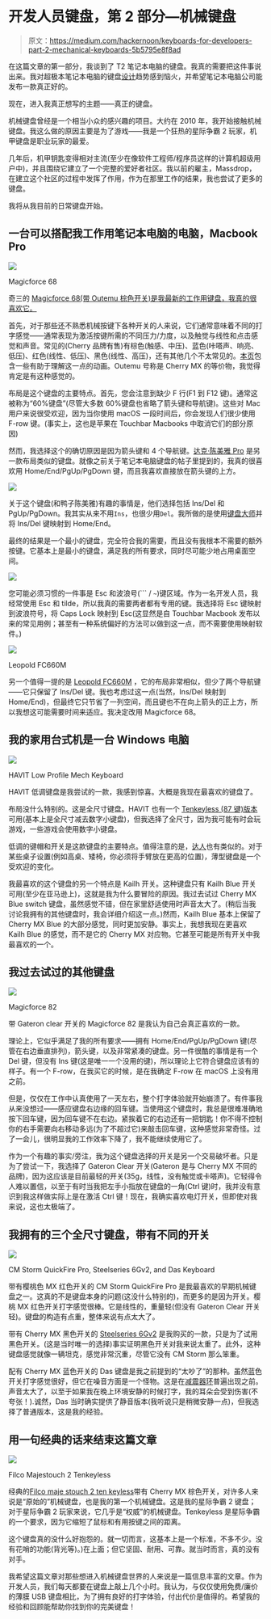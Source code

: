 # 开发人员键盘，第 2 部分—机械键盘

> 原文：<https://medium.com/hackernoon/keyboards-for-developers-part-2-mechanical-keyboards-5b5795e8f8ad>

在这篇文章的第一部分，我谈到了 T2 笔记本电脑的键盘。我真的需要把这件事说出来。我对超极本笔记本电脑的键盘[设计](https://hackernoon.com/tagged/design)趋势感到恼火，并希望笔记本电脑公司能发布一款真正好的。

现在，进入我真正想写的主题——真正的键盘。

机械键盘曾经是一个相当小众的感兴趣的项目。大约在 2010 年，我开始接触机械键盘。我这么做的原因主要是为了游戏——我是一个狂热的星际争霸 2 玩家，机甲键盘是职业玩家的最爱。

几年后，机甲钥匙变得相对主流(至少在像软件工程师/程序员这样的计算机超级用户中)，并且围绕它建立了一个完整的爱好者社区。我以前的雇主，Massdrop，在建立这个社区的过程中发挥了作用，作为在那里工作的结果，我也尝试了更多的键盘。

我将从我目前的日常键盘开始。

## 一台可以搭配我工作用笔记本电脑的电脑，Macbook Pro

![](img/af814885f2aa9bcb627e88e0e6534cf4.png)

Magicforce 68

奇三的 [Magicforce 68(带 Outemu 棕色开关)是我最新的工作用键盘，我真的很喜欢它。](https://www.amazon.com/gp/product/B01E8KO2B0/ref=as_li_tl?ie=UTF8&camp=1789&creative=9325&creativeASIN=B01E8KO2B0&linkCode=as2&tag=blmed-20&linkId=4b505ed13f755a1fc4716038cabed253)

首先，对于那些还不熟悉机械按键下各种开关的人来说，它们通常意味着不同的打字感觉——通常表现为激活按键所需的不同压力/力度，以及触觉与线性和点击感觉和声音。常见的(Cherry 品牌有售)有棕色(触感、中压)、蓝色(咔嗒声、响亮、低压)、红色(线性、低压)、黑色(线性、高压)，还有其他几个不太常见的。[本页](https://www.keyboardco.com/blog/index.php/2012/12/an-introduction-to-cherry-mx-mechanical-switches/)包含一些有助于理解这一点的动画。Outemu 号称是 Cherry MX 的等价物，我觉得肯定是有这种感觉的。

布局是这个键盘的主要特点。首先，您会注意到缺少 F 行(F1 到 F12 键)。通常这被称为“60%键盘”(尽管大多数 60%键盘也省略了箭头键和导航键)。这些对 Mac 用户来说很受欢迎，因为当你使用 macOS 一段时间后，你会发现人们很少使用 F-row 键。(事实上，这也是苹果在 Touchbar Macbooks 中取消它们的部分原因)

然而，我选择这个的确切原因是因为箭头键和 4 个导航键。[达克·陈美雅 Pro](https://www.amazon.com/gp/product/B07G4HL2CG/ref=as_li_tl?ie=UTF8&camp=1789&creative=9325&creativeASIN=B07G4HL2CG&linkCode=as2&tag=blmed-20&linkId=1874bb8961db420227a0df2d390cbe04) 是另一款布局类似的键盘。就像之前关于笔记本电脑键盘的帖子里提到的，我真的很喜欢用 Home/End/PgUp/PgDown 键，而且我喜欢直接放在箭头键的上方。

![](img/03e0ba42586e56dab17fc45d955b006a.png)

关于这个键盘(和鸭子陈美雅)有趣的事情是，他们选择包括 Ins/Del 和 PgUp/PgDown。我其实从来不用`Ins`，也很少用`Del`。我所做的是使用[键盘大师](https://www.keyboardmaestro.com/)并将 Ins/Del 键映射到 Home/End。

最终的结果是一个最小的键盘，完全符合我的需要，而且没有我根本不需要的额外按键。它基本上是最小的键盘，满足我的所有要求，同时尽可能少地占用桌面空间。

![](img/02bc8daedc814d239ed0dedba6a760a9.png)

您可能必须习惯的一件事是 Esc 和波浪号(``` / `~`)键区域。作为一名开发人员，我经常使用 Esc 和 tilde，所以我真的需要两者都有专用的键。我选择将 Esc 键映射到波浪符号，将 Caps Lock 映射到 Esc(这显然是自 Touchbar Macbook 发布以来的常见用例；甚至有一种系统偏好的方法可以做到这一点，而不需要使用映射软件。)

![](img/36f6a5d3b5a2413f2f9a547b2496c55a.png)

Leopold FC660M

另一个值得一提的是 [Leopold FC660M](https://www.amazon.com/gp/product/B0759W8P4Y/ref=as_li_tl?ie=UTF8&camp=1789&creative=9325&creativeASIN=B0759W8P4Y&linkCode=as2&tag=blmed-20&linkId=72f1dcfadfb4878e46eee678d1ca015f) ，它的布局非常相似，但少了两个导航键——它只保留了 Ins/Del 键。我也考虑过这一点(当然，Ins/Del 映射到 Home/End)，但最终它只节省了一列空间，而且键也不在向上箭头的正上方，所以我想这可能需要时间来适应。我决定改用 Magicforce 68。

## 我的家用台式机是一台 Windows 电脑

![](img/fdfd44dbe03347d3890bd88c61c7e47c.png)

HAVIT Low Profile Mech Keyboard

HAVIT 低调键盘是我尝试的一款，我感到惊喜。大概是我现在最喜欢的键盘了。

布局没什么特别的。这是全尺寸键盘。HAVIT 也有一个 [Tenkeyless (87 键)版本](https://www.amazon.com/gp/product/B0722GG88M/ref=as_li_tl?ie=UTF8&camp=1789&creative=9325&creativeASIN=B0722GG88M&linkCode=as2&tag=blmed-20&linkId=d3e97ec9cc51352879d7575b1f10f96a)可用(基本上是全尺寸减去数字小键盘)，但我选择了全尺寸，因为我可能有时会玩游戏，一些游戏会使用数字小键盘。

低调的键帽和开关是这款键盘的主要特点。值得注意的是，[达人](https://www.amazon.com/gp/product/B075SZ56PD/ref=as_li_tl?ie=UTF8&camp=1789&creative=9325&creativeASIN=B075SZ56PD&linkCode=as2&tag=blmed-20&linkId=bfb4df131a9e52ba6fe9fd17e9adc82d)也有类似的。对于某些桌子设置(例如高桌、矮椅，你必须将手臂放在更高的位置)，薄型键盘是一个受欢迎的变化。

我最喜欢的这个键盘的另一个特点是 Kailh 开关。这种键盘只有 Kailh Blue 开关可用(至少在亚马逊上)，这就是我为什么要冒险的原因。我过去试过 Cherry MX Blue switch 键盘，虽然感觉不错，但在家里舒适使用时声音太大了。(稍后当我讨论我拥有的其他键盘时，我会详细介绍这一点。)然而，Kailh Blue 基本上保留了 Cherry MX Blue 的大部分感觉，同时更加安静。事实上，我想我现在更喜欢 Kailh Blue 的感觉，而不是它的 Cherry MX 对应物。它甚至可能是所有开关中我最喜欢的一个。

## 我过去试过的其他键盘

![](img/007254bae55e4289ee67f36af78f2e07.png)

Magicforce 82

带 Gateron clear 开关的 Magicforce 82 是我认为自己会真正喜欢的一款。

理论上，它似乎满足了我的所有要求——拥有 Home/End/PgUp/PgDown 键(尽管在右边垂直排列)，箭头键，以及非常紧凑的键盘。另一件很酷的事情是有一个 Del 键，但没有 Ins 键(这是唯一一个没用的键)，所以理论上它符合键盘应该有的样子。有一个 F-row，在我买它的时候，是在我确定 F-row 在 macOS 上没有用之前。

但是，仅仅在工作中认真使用了一天左右，整个打字体验就开始崩溃了。有件事我从来没想过——感应键盘右边缘的回车键。当使用这个键盘时，我总是很难准确地按下回车键，因为回车键不在右边。紧挨着它的右边还有一把钥匙！你不得不控制你的右手需要向右移动多远(为了不超过它)来敲击回车键，这种感觉非常奇怪。过了一会儿，很明显我的工作效率下降了，我不能继续使用它了。

作为一个有趣的事实/旁注，我为这个键盘选择的开关是另一个交易破坏者。只是为了尝试一下，我选择了 Gateron Clear 开关(Gateron 是与 Cherry MX 不同的品牌)，因为这应该是目前最轻的开关(35g，线性，没有触觉或卡嗒声)。它轻得令人难以置信，以至于有时当我把左手小指放在键盘的一角(Ctrl 键)时，我并没有意识到我这样做实际上是在激活 Ctrl 键！现在，我确实喜欢电灯开关，但即使对我来说，这也太极端了。

## 我拥有的三个全尺寸键盘，带有不同的开关

![](img/0aeea60fba1808bfa21d12a096713c8c.png)

CM Storm QuickFire Pro, Steelseries 6Gv2, and Das Keyboard

带有樱桃色 MX 红色开关的 CM Storm QuickFire Pro 是我最喜欢的早期机械键盘之一。这真的不是键盘本身的问题(这没什么特别的)，而更多的是因为开关。樱桃 MX 红色开关打字感觉很棒。它是线性的，重量轻(但没有 Gateron Clear 开关轻)。键盘的构造有点重，整体来说有点太大了。

带有 Cherry MX 黑色开关的 [Steelseries 6Gv2](https://www.amazon.com/gp/product/B0038X3ZVM/ref=as_li_tl?ie=UTF8&camp=1789&creative=9325&creativeASIN=B0038X3ZVM&linkCode=as2&tag=blmed-20&linkId=1f591dc4da843cd8e2bab5ea56766db2) 是我购买的一款，只是为了试用黑色开关。(这是当时唯一的选择)事实证明黑色开关对我来说太重了。此外，这种键盘感觉就像一辆坦克，感觉非常沉重，尽管它没有 CM Storm 那么笨重。

配有 Cherry MX 蓝色开关的 Das 键盘是我之前提到的“太吵了”的那种。虽然蓝色开关打字感觉很好，但它在噪音方面是一个怪物。这是在[减震器环](https://www.amazon.com/gp/product/B00AZQ2OF8/ref=as_li_qf_asin_il_tl?ie=UTF8&tag=blmed-20&creative=9325&linkCode=as2&creativeASIN=B00AZQ2OF8&linkId=286ee2e33caa9637be98a9a1bfb9e0e4)普遍出现之前。声音太大了，以至于如果我在晚上环境安静的时候打字，我的耳朵会受到伤害(不夸张！).诚然，Das 当时确实提供了静音版本(我听说只是稍微安静一点)，但我选择了普通版本，这是我的经验。

## 用一句经典的话来结束这篇文章

![](img/cd79ae31f7d705ac947aade6663d299a.png)

Filco Majestouch 2 Tenkeyless

经典的[Filco maje stouch 2 ten keyless](https://www.amazon.com/gp/product/B004WOF7QM/ref=as_li_tl?ie=UTF8&tag=blmed-20&camp=1789&creative=9325&linkCode=as2&creativeASIN=B004WOF7QM&linkId=4bdfeeafab2c91ca41a6ad160b96de75)带有 Cherry MX 棕色开关，对许多人来说是“原始的”机械键盘，也是我的第一个机械键盘。这是我的星际争霸 2 键盘；对于星际争霸 2 玩家来说，它几乎是“权威”的机械键盘。Tenkeyless 是星际争霸的一个要求，因为它缩短了鼠标和有用按键之间的距离。

这个键盘真的没什么好抱怨的。就一切而言，这基本上是一个标准，不多不少。没有花哨的功能(背光等)。)在上面；但它坚固、耐用、可靠。就当时而言，真的没有对手。

我希望这篇文章对那些想进入机械键盘世界的人来说是一篇信息丰富的文章。作为开发人员，我们每天都要在键盘上敲上几个小时。我认为，与仅仅使用免费/廉价的薄膜 USB 键盘相比，为了拥有良好的打字体验，付出代价是值得的。希望我的经验和回顾能帮助你找到你的完美键盘！